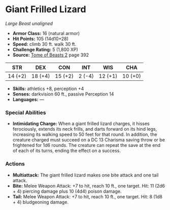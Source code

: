 # Giant Frilled Lizard

*Large* *Beast* *unaligned*

- **Armor Class:** 16 (natural armor)
- **Hit Points:** 105 (14d10+28)
- **Speed:** climb 30 ft. walk 30 ft.
- **Challenge Rating:** 5 (1,800 XP)
- **Source:** [Tome of Beasts 2](https://koboldpress.com/kpstore/product/tome-of-beasts-2-for-5th-edition) page 392

| STR | DEX | CON | INT | WIS | CHA |
| --- | --- | --- | --- | --- | --- |
| 14 (+2) | 18 (+4) | 15 (+2) | 2 (-4) | 12 (+1) | 10 (+0) |

- **Skills:** athletics +8, perception +4
- **Senses:** darkvision 60 ft., passive Perception 14
- **Languages:** —
### Special Abilities
- **Intimidating Charge:** When a giant frilled lizard charges, it hisses ferociously, extends its neck frills, and darts forward on its hind legs, increasing its walking speed to 50 feet for that round. In addition, the creature charged must succeed on a DC 13 Charisma saving throw or be frightened for 1d6 rounds. The creature can repeat the save at the end of each of its turns, ending the effect on a success.
### Actions
- **Multiattack:** The giant frilled lizard makes one bite attack and one tail attack.
- **Bite:** Melee Weapon Attack: +7 to hit, reach 10 ft., one target. Hit: 11 (2d6 + 4) piercing damage plus 10 (4d4) poison damage.
- **Tail:** Melee Weapon Attack: +7 to hit, reach 10 ft., one target. Hit: 8 (1d8 + 4) bludgeoning damage.


